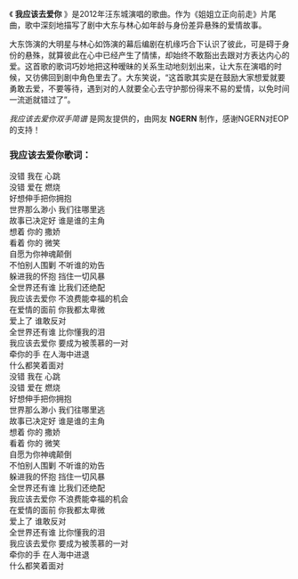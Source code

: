 

《 **我应该去爱你** 》是2012年汪东城演唱的歌曲。作为《姐姐立正向前走》片尾曲，歌中深刻地描写了剧中大东与林心如年龄与身份差异悬殊的爱情故事。

大东饰演的大明星与林心如饰演的幕后编剧在机缘巧合下认识了彼此，可是碍于身份的悬殊，就算彼此在心中已经产生了情愫，却始终不敢豁出去跟对方表达内心的爱。这首歌的歌词巧妙地把这种暧昧的关系生动地刻划出来，让大东在演唱的时候，又彷佛回到剧中角色里去了。大东笑说，“这首歌其实是在鼓励大家想爱就要勇敢去爱，不要等待，遇到对的人就要全心去守护那份得来不易的爱情，以免时间一流逝就错过了”。

_我应该去爱你双手简谱_ 是网友提供的，由网友 **NGERN** 制作，感谢NGERN对EOP的支持！

### 我应该去爱你歌词：

没错 我在 心跳  
没错 爱在 燃烧  
好想伸手把你拥抱  
世界那么渺小 我们往哪里逃  
故事已决定好 谁是谁的主角  
想着 你的 撒娇  
看着 你的 微笑  
自愿为你神魂颠倒  
不怕别人围剿 不听谁的劝告  
躲进我的怀抱 挡住一切风暴  
全世界还有谁 比我们还绝配  
我应该去爱你 不浪费能幸福的机会  
在爱情的面前 你我都太卑微  
爱上了 谁敢反对  
全世界还有谁 比你懂我的泪  
我应该去爱你 要成为被羡慕的一对  
牵你的手 在人海中进退  
什么都笑着面对  
没错 我在 心跳  
没错 爱在 燃烧  
好想伸手把你拥抱  
世界那么渺小 我们往哪里逃  
故事已决定好 谁是谁的主角  
想着 你的 撒娇  
看着 你的 微笑  
自愿为你神魂颠倒  
不怕别人围剿 不听谁的劝告  
躲进我的怀抱 挡住一切风暴  
全世界还有谁 比我们还绝配  
我应该去爱你 不浪费能幸福的机会  
在爱情的面前 你我都太卑微  
爱上了 谁敢反对  
全世界还有谁 比你懂我的泪  
我应该去爱你 要成为被羡慕的一对  
牵你的手 在人海中进退  
什么都笑着面对

